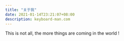 ```yaml
---
title: "关于我"
date: 2021-01-14T23:21:07+08:00
description: keyboard-man.com
---
```


This is not all, the more things are coming in the world !
